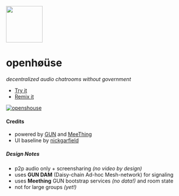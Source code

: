 <img src="https://avatars.githubusercontent.com/u/62837502?s=200&v=4" width=100 />

# openhøüse

_decentralized audio chatrooms without government_

- [Try it](https://openhouse-meething.glitch.me/)
- [Remix it](https://glitch.com/edit/#!/remix/openhouse-meething)

[![openshouse](https://user-images.githubusercontent.com/1423657/107402868-bffcf780-6b04-11eb-947e-6798ebaaad65.png)](https://openhouse-meething.glitch.me)

#### Credits
- powered by [GUN](https://gun.eco) and [MeeThing](https://meething.space)
- UI baseline by [nickgarfield](https://github.com/nickgarfield)

##### Design Notes
- p2p audio only + screensharing _(no video by design)_
- uses **GUN DAM** (Daisy-chain Ad-hoc Mesh-network) for signaling
- uses **Meething** GUN bootstrap services _(no data!)_ and room state
- not for large groups _(yet!)_
